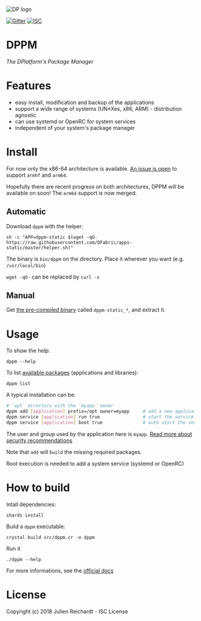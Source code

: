 ![DP logo](https://avatars.githubusercontent.com/u/19499073)

[![Gitter](https://img.shields.io/badge/chat-on_gitter-red.svg?style=flat-square)](https://gitter.im/DFabric/dppm)
[![ISC](https://img.shields.io/badge/License-ISC-blue.svg?style=flat-square)](https://en.wikipedia.org/wiki/ISC_license)

# DPPM

*The DPlatform's Package Manager*

# Features

- easy install, modification and backup of the applications
- support a wide range of systems (UN*Xes, x86, ARM) - distribution agnostic
- can use systemd or OpenRC for system services
- independent of your system's package manager

# Install

For now only the x86-64 architecture is available. [An issue is open](https://github.com/crystal-lang/crystal/issues/5467) to support `armhf` and `arm64`.

Hopefully there are recent progress on both architectures, DPPM will be available on soon! The `arm64` support is now merged.

## Automatic

Download `dppm` with the helper:

`sh -c "APP=dppm-static $(wget -qO- https://raw.githubusercontent.com/DFabric/apps-static/master/helper.sh)"`

The binary is `bin/dppm` on the directory. Place it wherever you want (e.g. `/usr/local/bin`)

`wget -qO-` can be replaced by `curl -s`

## Manual

Get [the pre-compiled binary](https://bitbucket.org/dfabric/packages/downloads/) called `dppm-static_*`, and extract it.

# Usage

To show the help:

`dppm --help`

To list [available packages](https://github.com/DFabric/package-sources) (applications and libraries):

`dppm list`

A typical installation can be:

```sh
# `opt` directory with the `myapp` owner
dppm add [application] prefix=/opt owner=myapp     # add a new application to the system
dppm service [application] run true                # start the service
dppm service [application] boot true               # auto start the service at boot
```

The user and group used by the application here is `myapp`. [Read more about security recommendations](https://github.com/DFabric/docs/blob/master/security/owner.md)

Note that `add` will `build` the missing required packages.

Root execution is needed to add a system service (systemd or OpenRC)

# How to build

Intall dependencies:

`shards install`

Build a `dppm` executable:

`crystal build src/dppm.cr -o dppm`

Run it

`./dppm --help`

For more informations, see the [official docs](https://crystal-lang.org/docs/using_the_compiler/)

# License                                                                                                 

Copyright (c) 2018 Julien Reichardt - ISC License
